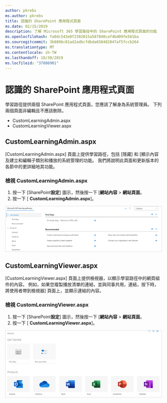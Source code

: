 ```yaml
---
author: pkrebs
ms.author: pkrebs
title: 認識的 SharePoint 應用程式頁面
ms.date: 02/15/2019
description: 了解 Microsoft 365 學習路徑中的 SharePoint 應用程式頁面的功能
ms.openlocfilehash: fa0dc543e0f2302015a587040caf4bd09fe561ba
ms.sourcegitcommit: 3b8896c81ad2adbcfdbda658482847af5fccb264
ms.translationtype: MT
ms.contentlocale: zh-TW
ms.lasthandoff: 10/30/2019
ms.locfileid: "37886901"
---
```

# <a name="get-to-know-the-sharepoint-application-pages"></a>認識的 SharePoint 應用程式頁面

學習路徑提供兩個 SharePoint 應用程式頁面，您應該了解身為系統管理員。 下列兩個頁面非編輯且不應該刪除。 

- CustomLearningAdmin.aspx
- CustomLearningViewer.aspx

## <a name="customlearningadminaspx"></a>CustomLearningAdmin.aspx

[CustomLearningAdmin.aspx] 頁面上提供學習路徑，包括 [隱藏] 和 [顯示內容及建立和編輯子類別和播放的系統管理的功能。 我們將說明此頁面和更新版本的各節中的更詳細地其功能。

### <a name="view-customlearningadminaspx"></a>檢視 CustomLearningAdmin.aspx

1. 按一下 [SharePoint**設定**] 圖示，然後按一下 [**網站內容** > **網站頁面**。 
2. 按一下 [ **CustomLearningAdmin.aspx**]。 

![cg adminapppage.png](media/cg-adminapppage.png)

## <a name="customlearningvieweraspx"></a>CustomLearningViewer.aspx
[CustomLearningViewer.aspx] 頁面上提供檢視器，以顯示學習路徑中的網頁組件的內容。 例如，如果您複製播放清單的連結，並與同事共用，連結，按下時，將使用者帶到檢視器] 頁面上，並顯示連結的內容。 

### <a name="view-customlearningvieweraspx"></a>檢視 CustomLearningViewer.aspx

1. 按一下 [SharePoint**設定**] 圖示，然後按一下 [**網站內容** > **網站頁面**。 
2. 按一下 [ **CustomLearningViewer.aspx**]。 

![cg viewerapppage.png](media/cg-viewerapppage.png)

